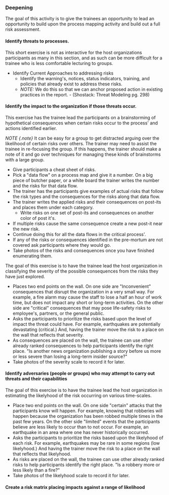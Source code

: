 ### Deepening

The goal of this activity is to give the trainees an opportunity to lead an opportunity to build upon the process mapping activity and build out a full risk assessment.

#### Identify threats to processes.

This short exercise is not as interactive for the host organizations participants as many in this section, and as such can be more difficult for a trainee who is less comfortable lecturing to groups.

  * Identify Current Approaches to addressing risks
    * Identify the warning's, notices, status indicators, training, and policies that already exist to address these risks.
	* *NOTE:* We do this so that we can anchor proposed action in existing practices in the report. - (Shostack: Threat Modeling pg. 298)


#### Identify the impact to the organization if those threats occur.

This exercise has the trainee lead the participants on a brainstorming of hypothetical consequences when certain risks occur to the process' and actions identified earlier.

*NOTE {.note}* It can be easy for a group to get distracted arguing over the likelihood of certain risks over others. The trainer may need to assist the trainee in re-focusing the group. If this happens, the trainer should make a note of it and go over techniques for managing these kinds of brainstorms with a large group.

  * Give participants a cheat sheet of risks.
  * Pick a "data flow" on a process map and give it a number. On a big piece of butcher paper, or a white board the trainer writes the number and the risks for that data flow. 
  * The trainer has the participants give examples of actual risks that follow the risk types and the consequences for the risks along that data flow.
  * The trainer writes the applied risks and their consequences on post-its and places them under each category. 
    * Write risks on one set of post-its and consequences on another color of post it's.
  * If multiple risks cause the same consequence create a new post-it near the new risk.
  * Continue doing this for all the data flows in the critical process'.
  * If any of the risks or consequences identified in the pre-mortum are not covered ask participants where they would go. 
  * Take photos of the risks and consequences once you have finished enumerating them.


The goal of this exercise is to have the trainee lead the host organization in classifying the severity of the possible consequences from the risks they have just explored. 

  * Places two end points on the wall. On one side are "Inconvenient" consequences that disrupt the organization in a very small way. For example, a fire alarm may cause the staff to lose a half an hour of work time, but does not impact any short or long-term activities. On the other side are "critical" consequences that may pose life-safety risks to employee's, partners, or the general public. 
  * Asks the participants to prioritize the risks based upon the level of impact the threat could have. For example, earthquakes are potentially devastating (critical.)  And, having the trainer move the risk to a place on the wall that reflects that severity.
  * As consequences are placed on the wall, the trainee can use other already ranked consequences to help participants identify the right place. "Is another news organization publishing a story before us more or less severe than losing a long-term insider source?"
  * Take photos of the severity scale to record it for later.


#### Identify adversaries (people or groups) who may attempt to carry out threats and their capabilities

The goal of this exercise is to have the trainee lead the host organization in estimating the likelyhood of the risk occurring on various time-scales.

  * Place two end points on the wall. On one side "certain" attacks that the participants know will happen. For example, knowing that robberies will happen because the organization has been robbed multiple times in the past few years. On the other side "limited" events that the participants believe are less likely to occur than to not occur. For example, an earthquake in an area where one has never historically occurred.
  * Asks the participants to prioritize the risks based upon the likelyhood of each risk. For example, earthquakes may be rare in some regions (low likelyhood.) And having the trainer move the risk to a place on the wall that reflects that likelyhood.
  * As risks are placed on the wall, the trainee can use other already ranked risks to help participants identify the right place. "Is a robbery more or less likely than a fire?"
  * Take photos of the likelyhood scale to record it for later.


#### Create a risk matrix placing impacts against a range of likelihood

